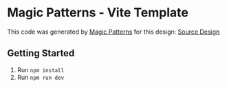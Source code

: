 # Magic Patterns - Vite Template

This code was generated by [Magic Patterns](https://magicpatterns.com) for this design: [Source Design](https://www.magicpatterns.com/c/bam7p5olf4nbwldzmeugxi)

## Getting Started

1. Run `npm install`
2. Run `npm run dev`
